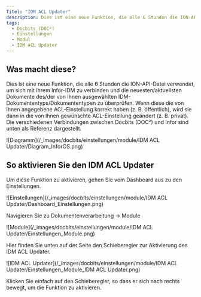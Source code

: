 ```yaml
---
Titel: "IDM ACL Updater"
description: Dies ist eine neue Funktion, die alle 6 Stunden die ION-API-Datei verwendet, um sich mit Ihrem Infor-IDM zu verbinden und die neuesten/aktuellsten Dokumente der von Ihnen ausgewählten IDM-Dokumententypen zu überprüfen.
tags:
  - Docbits (DOC²)
  - Einstellungen
  - Modul
  - IDM ACL Updater
---
```


## Was macht diese?

Dies ist eine neue Funktion, die alle 6 Stunden die ION-API-Datei verwendet, um sich mit Ihrem Infor-IDM zu verbinden und die neuesten/aktuellsten Dokumente des/der von Ihnen ausgewählten IDM-Dokumententyps/Dokumententypen zu überprüfen. Wenn diese die von Ihnen angegebene ACL-Einstellung korrekt haben (z. B. öffentlich), wird sie dann in die von Ihnen gewünschte ACL-Einstellung geändert (z. B. privat). Die verschiedenen Verbindungen zwischen Docbits (DOC²) und Infor sind unten als Referenz dargestellt.

![Diagramm](/_images/docbits/einstellungen/module/IDM ACL Updater/Diagram_InforOS.png)


## So aktivieren Sie den IDM ACL Updater

Um diese Funktion zu aktivieren, gehen Sie vom Dashboard aus zu den Einstellungen.

![Einstellungen](/_images/docbits/einstellungen/module/IDM ACL Updater/Dashboard_Einstellungen.png)

Navigieren Sie zu Dokumentenverarbeitung → Module

![Module](/_images/docbits/einstellungen/module/IDM ACL Updater/Einstellungen_Module.png)

Hier finden Sie unten auf der Seite den Schieberegler zur Aktivierung des IDM ACL Updater.

![IDM ACL Updater](/_images/docbits/einstellungen/module/IDM ACL Updater/Einstellungen_Module_IDM ACL Updater.png)

Klicken Sie einfach auf den Schieberegler, so dass er sich nach rechts bewegt, um die Funktion zu aktivieren.

